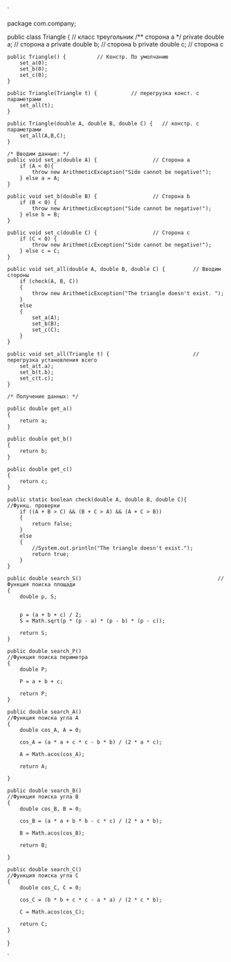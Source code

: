`

package com.company;

public class Triangle {          // класс треугольник
    /** сторона a */
    private double a;               // сторона а
    private double b;               // сторона b
    private double c;               // сторона c

    public Triangle() {          // Констр. По умолчанию
        set_a(0);
        set_b(0);
        set_c(0);
    }

    public Triangle(Triangle t) {           // перегрузка конст. с параметрами
        set_all(t);
    }

    public Triangle(double A, double B, double C) {   // констр. с параметрами
        set_all(A,B,C);
    }

    /* Вводим данные: */
    public void set_a(double A) {                  // Сторона а
        if (A < 0){
            throw new ArithmeticException("Side cannot be negative!");
        } else a = A;
    }

    public void set_b(double B) {                  // Сторона b
        if (B < 0) {
            throw new ArithmeticException("Side cannot be negative!");
        } else b = B;
    }

    public void set_c(double C) {                  // Сторона с
        if (C < 0) {
            throw new ArithmeticException("Side cannot be negative!");
        } else c = C;
    }

    public void set_all(double A, double B, double C) {         // Вводим стороны
        if (check(A, B, C))
        {
            throw new ArithmeticException("The triangle doesn't exist. ");
        }
        else
        {
            set_a(A);
            set_b(B);
            set_c(C);
        }
    }

    public void set_all(Triangle t) {                           // перегрузка установления всего
        set_a(t.a);
        set_b(t.b);
        set_c(t.c);
    }

    /* Получение данных: */

    public double get_a()
    {
        return a;
    }

    public double get_b()
    {
        return b;
    }

    public double get_c()
    {
        return c;
    }

    public static boolean check(double A, double B, double C){             //Функц. проверки
        if ((A + B > C) && (B + C > A) && (A + C > B))
        {
            return false;
        }
        else
        {
            //System.out.println("The triangle doesn't exist.");
            return true;
        }
    }

    public double search_S()											//Функция поиска площади
    {
        double p, S;


        p = (a + b + c) / 2;
        S = Math.sqrt(p * (p - a) * (p - b) * (p - c));

        return S;
    }

    public double search_P()												//Функция поиска периметра
    {
        double P;

        P = a + b + c;

        return P;
    }

    public double search_A()												//Функция поиска угла А
    {
        double cos_A, A = 0;

        cos_A = (a * a + c * c - b * b) / (2 * a * c);

        A = Math.acos(cos_A);

        return A;

    }

    public double search_B()												//Функция поиска угла B
    {
        double cos_B, B = 0;

        cos_B = (a * a + b * b - c * c) / (2 * a * b);

        B = Math.acos(cos_B);

        return B;

    }

    public double search_C()												//Функция поиска угла С
    {
        double cos_C, C = 0;

        cos_C = (b * b + c * c - a * a) / (2 * c * b);

        C = Math.acos(cos_C);

        return C;
    }


}

`
